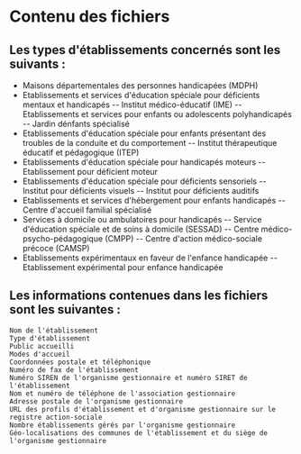 # Contenu des fichiers
## Les types d'établissements concernés sont les suivants :

- Maisons départementales des personnes handicapées (MDPH)
- Etablissements et services d'éducation spéciale pour déficients mentaux et handicapés
-- Institut médico-éducatif (IME)
-- Etablissements et services pour enfants ou adolescents polyhandicapés
-- Jardin dénfants spécialisé
- Etablissements d'éducation spéciale pour enfants présentant des troubles de la conduite et du comportement
-- Institut thérapeutique éducatif et pédagogique (ITEP)
- Etablissements d'éducation spéciale pour handicapés moteurs
-- Etablissement pour déficient moteur
- Etablissements d'éducation spéciale pour déficients sensoriels
-- Institut pour déficients visuels
-- Institut pour déficients auditifs
- Etablissements et services d'hébergement pour enfants handicapés
-- Centre d'accueil familial spécialisé
- Services à domicile ou ambulatoires pour handicapés
-- Service d'éducation spéciale et de soins à domicile (SESSAD)
-- Centre médico-psycho-pédagogique (CMPP)
-- Centre d'action médico-sociale précoce (CAMSP)
- Etablissements expérimentaux en faveur de l'enfance handicapée
-- Etablissement expérimental pour enfance handicapée

## Les informations contenues dans les fichiers sont les suivantes :
    Nom de l'établissement
    Type d'établissement
    Public accueilli
    Modes d'accueil
    Coordonnées postale et téléphonique
    Numéro de fax de l'établissement
    Numéro SIREN de l'organisme gestionnaire et numéro SIRET de l'établissement
    Nom et numéro de téléphone de l'association gestionnaire
    Adresse postale de l'organisme gestionnaire
    URL des profils d'établissement et d'organisme gestionnaire sur le registre action-sociale
    Nombre établissements gérés par l'organisme gestionnaire
    Géo-localisations des communes de l'établissement et du siège de l'organisme gestionnaire

